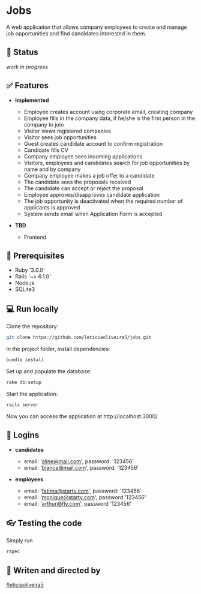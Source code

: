 # Jobs

A web application that allows company employees to create and manage job opportunities and find candidates interested in them.

## :hammer: Status
_work in progress_

## :white_check_mark: Features

-   **Implemented**
    -   Employee creates account using corporate email, creating company
    -   Employee fills in the company data, if he/she is the first person in the company to join
    -   Visitor views registered companies
    -   Visitor sees job opportunities
    -   Guest creates candidate account to confirm registration
    -   Candidate fills CV
    -   Company employee sees incoming applications
    -   Visitors, employees and candidates search for job opportunities by name and by company
    -   Company employee makes a job offer to a candidate
    -   The candidate sees the proposals received
    -   The candidate can accept or reject the proposal
    -   Employee approves/disapproves candidate application
    -   The job opportunity is deactivated when the required number of applicants is approved
    -   System sends email when Application Form is accepted

-   **TBD**
    -   Frontend

## :gem: Prerequisites

-   Ruby '3.0.0'
-   Rails '~> 6.1.0'
-   Node.js
-   SQLite3

## :computer: Run locally

Clone the repository:

```bash
git clone https://github.com/leticiaoliveira5/jobs.git
```

In the project folder, install dependencies:

```bash
bundle install
```

Set up and populate the database:

```bash
rake db:setup
```

Start the application:

```bash
rails server
```

Now you can access the application at http://localhost:3000/

## :key: Logins

-   **candidates**
    -   email: 'aline@mail.com', password: '123456'
    -   email: 'bianca@mail.com', password: '123456'

-   **employees**
    -   email: 'fatima@startv.com', password: '123456'
    -   email: 'monique@startv.com', password '123456'
    -   email: 'arthur@fly.com', password '123456'

## :eyeglasses: Testing the code

Simply run

```bash
rspec
```

## :space_invader: Writen and directed by

  [/leticiaoliveira5](https://github.com/leticiaoliveira5)

